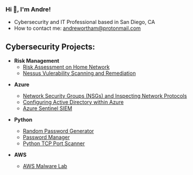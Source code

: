 

 <!--
<p align="center">
<img width="800" src="https://www.cohnreznick.com/-/media/images/events-insights/adv_fs-cyber-risks_web-banner_1024x250.jpg" alt="my-banner">
</p>

  <h2 align="center">Hello, I'm Andre! ✌<br/>
<a href="https://www.linkedin.com/in/andrewortham/">Information Security Professional</a></h2>
-->



### Hi 👋, I'm Andre!

- Cybersecurity and IT Professional based in San Diego, CA
- How to contact me: andrewortham@protonmail.com

## Cybersecurity Projects:

- <b>Risk Management</b>
  - [Risk Assessment on Home Network](https://github.com/awortham1/nessus)
  - [Nessus Vulerability Scanning and Remediation](https://github.com/awortham1/nessus)


<!--## 💻 Information Technology Projects:-->

- <b>Azure</b>
  - [Network Security Groups (NSGs) and Inspecting Network Protocols](https://github.com/awortham1/azure-nsg)
  - [Configuring Active Directory within Azure](https://github.com/awortham1/azure-activedirectory)
  - [Azure Sentinel SIEM](https://github.com/awortham1/Azure-Sentinel-Lab)


- <b>Python</b>
  - [Random Password Generator](https://github.com/awortham1/python-password-generator)
  - [Password Manager](https://github.com/awortham1/Python-Password-Manager)
  - [Python TCP Port Scanner](https://github.com/awortham1/Python-Port-Scanner)
- <b>AWS</b>
  - [AWS Malware Lab](https://github.com/awortham1/AWS-Malware-Lab)

<!--
### Hi there 👋


**awortham1/awortham1** is a ✨ _special_ ✨ repository because its `README.md` (this file) appears on your GitHub profile.

Here are some ideas to get you started:

- 🔭 I’m currently working on ...
- 🌱 I’m currently learning ...
- 👯 I’m looking to collaborate on ...
- 🤔 I’m looking for help with ...
- 💬 Ask me about ...
- 📫 How to reach me: ...
- 😄 Pronouns: ...
- ⚡ Fun fact: ...
-->
